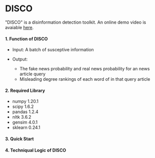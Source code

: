 # DISCO

"DISCO" is a disinformation detection toolkit. An online demo video is avaiable [here](https://drive.google.com/file/d/1Nhw1veqjIN9SBz1RLJPDTRVTHuknfjHl).

#### 1. Function of DISCO
* Input: A batch of susceptive information

* Output:
  * The fake news probability and real news probability for an news article query
  * Misleading degree rankings of each word of in that query article

#### 2. Required Library
* numpy 1.20.1
* scipy 1.6.2
* pandas 1.2.4
* nltk 3.6.2
* gensim 4.0.1
* sklearn 0.24.1

#### 3. Quick Start

#### 4. Techniqual Logic of DISCO


